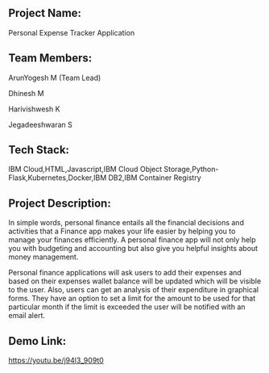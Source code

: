 
## Project Name:
Personal Expense Tracker Application

## Team Members:
ArunYogesh M (Team Lead)

Dhinesh M

Harivishwesh K

Jegadeeshwaran S

## Tech Stack:

IBM Cloud,HTML,Javascript,IBM Cloud Object Storage,Python-Flask,Kubernetes,Docker,IBM DB2,IBM Container Registry

## Project Description:
In simple words, personal finance entails all the financial decisions and activities that a Finance app makes your life easier by helping you to manage your finances efficiently. A personal finance app will not only help you with budgeting and accounting but also give you helpful insights about money management.

Personal finance applications will ask users to add their expenses and based on their expenses wallet balance will be updated which will be visible to the user. Also, users can get an analysis of their expenditure in graphical forms. They have an option to set a limit for the amount to be used for that particular month if the limit is exceeded the user will be notified with an email alert.

## Demo Link:

https://youtu.be/j94l3_909t0


